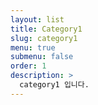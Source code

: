 ```yaml
---
layout: list
title: Category1
slug: category1
menu: true
submenu: false
order: 1
description: >
  category1 입니다.
---
```

